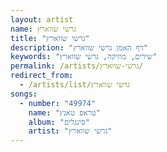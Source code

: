 ```yaml
---
layout: artist
name: גרשי שווארץ
title: "גרשי שווארץ"
description: "דף האמן גרשי שווארץ"
keywords: "שירים, מוזיקה, גרשי שווארץ"
permalink: /artists/גרשי-שווארץ/
redirect_from:
  - /artists/list/גרשי שווארץ
songs:
  - number: "49974"
    name: "טראפ טאנץ"
    album: "סינגלים"
    artist: "גרשי שווארץ"
---
```

